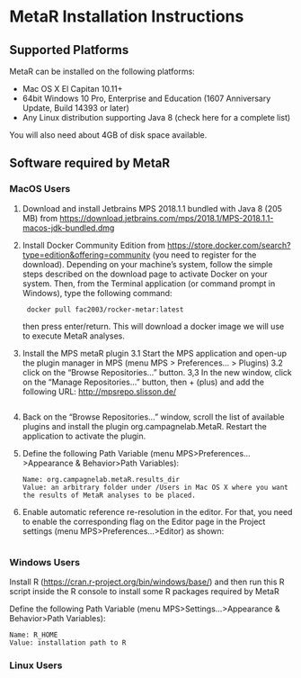 # MetaR Installation Instructions
## Supported Platforms
  
MetaR can be installed on the following platforms:
* Mac OS X El Capitan 10.11+
* 64bit Windows 10 Pro, Enterprise and Education (1607 Anniversary Update, Build 14393 or later)
* Any Linux distribution supporting Java 8 (check here for a complete list)

You will also need about 4GB of disk space available.

## Software required by MetaR

### MacOS Users
1. Download and install Jetbrains MPS 2018.1.1 bundled with Java 8 (205 MB) from https://download.jetbrains.com/mps/2018.1/MPS-2018.1.1-macos-jdk-bundled.dmg

2. Install Docker Community Edition from https://store.docker.com/search?type=edition&offering=community (you need to register for the download). Depending on your machine’s system, follow the simple steps described on the download page to activate Docker on your system. Then, from the Terminal application (or command prompt in Windows), type the following command:

        docker pull fac2003/rocker-metar:latest

    then press enter/return. This will download a docker image we will use to execute MetaR analyses.
3. Install the MPS metaR plugin
        3.1 Start the MPS application and open-up the plugin manager in MPS (menu MPS > Preferences… > Plugins)
        3.2 click on the “Browse Repositories…” button.
        3,3 In the new window, click on the “Manage Repositories…” button, then + (plus) and add the following URL: http://mpsrepo.slisson.de/
<image>

4. Back on the “Browse Repositories…” window, scroll the list of available plugins and install the plugin org.campagnelab.MetaR. Restart the application to activate the plugin.

5. Define the following Path Variable (menu MPS>Preferences…>Appearance & Behavior>Path Variables):

       Name: org.campagnelab.metaR.results_dir
       Value: an arbitrary folder under /Users in Mac OS X where you want the results of MetaR analyses to be placed.

6. Enable automatic reference re-resolution in the editor. For that, you need to enable the corresponding flag on the Editor page in the Project settings (menu MPS>Preferences…>Editor) as shown:
<image>

### Windows Users
Install R (https://cran.r-project.org/bin/windows/base/) and then run this R script inside the R console to install some R packages required by MetaR

Define the following Path Variable (menu MPS>Settings…>Appearance & Behavior>Path Variables):

    Name: R_HOME
    Value: installation path to R

### Linux Users

